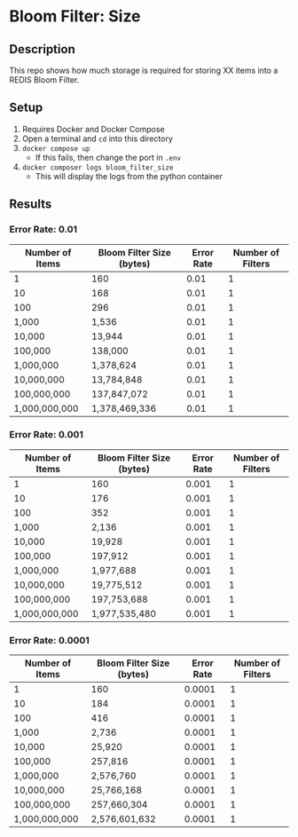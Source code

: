 # Bloom Filter: Size

## Description

This repo shows how much storage is required for storing XX items into a REDIS Bloom Filter.

## Setup

1. Requires Docker and Docker Compose
1. Open a terminal and `cd` into this directory
1. `docker compose up`
    * If this fails, then change the port in `.env`
1. `docker composer logs bloom_filter_size`
    * This will display the logs from the python container


## Results

### Error Rate: 0.01
| Number of Items | Bloom Filter Size (bytes) | Error Rate | Number of Filters |
|---|---|---|---|
| 1 | 160 | 0.01 | 1 |
| 10 | 168 | 0.01 | 1 |
| 100 | 296 | 0.01 | 1 |
| 1,000 | 1,536 | 0.01 | 1 |
| 10,000 | 13,944 | 0.01 | 1 |
| 100,000 | 138,000 | 0.01 | 1 |
| 1,000,000 | 1,378,624 | 0.01 | 1 |
| 10,000,000 | 13,784,848 | 0.01 | 1 |
| 100,000,000 | 137,847,072 | 0.01 | 1 |
| 1,000,000,000 | 1,378,469,336 | 0.01 | 1 |

### Error Rate: 0.001
| Number of Items | Bloom Filter Size (bytes) | Error Rate | Number of Filters |
|---|---|---|---|
| 1 | 160 | 0.001 | 1 |
| 10 | 176 | 0.001 | 1 |
| 100 | 352 | 0.001 | 1 |
| 1,000 | 2,136 | 0.001 | 1 |
| 10,000 | 19,928 | 0.001 | 1 |
| 100,000 | 197,912 | 0.001 | 1 |
| 1,000,000 | 1,977,688 | 0.001 | 1 |
| 10,000,000 | 19,775,512 | 0.001 | 1 |
| 100,000,000 | 197,753,688 | 0.001 | 1 |
| 1,000,000,000 | 1,977,535,480 | 0.001 | 1 |

### Error Rate: 0.0001
| Number of Items | Bloom Filter Size (bytes) | Error Rate | Number of Filters |
|---|---|---|---|
| 1 | 160 | 0.0001 | 1 |
| 10 | 184 | 0.0001 | 1 |
| 100 | 416 | 0.0001 | 1 |
| 1,000 | 2,736 | 0.0001 | 1 |
| 10,000 | 25,920 | 0.0001 | 1 |
| 100,000 | 257,816 | 0.0001 | 1 |
| 1,000,000 | 2,576,760 | 0.0001 | 1 |
| 10,000,000 | 25,766,168 | 0.0001 | 1 |
| 100,000,000 | 257,660,304 | 0.0001 | 1 |
| 1,000,000,000 | 2,576,601,632 | 0.0001 | 1 |